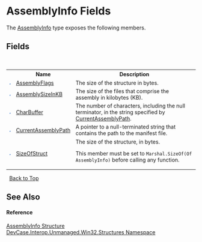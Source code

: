# AssemblyInfo Fields
 

The <a href="T_DevCase_Interop_Unmanaged_Win32_Structures_AssemblyInfo">AssemblyInfo</a> type exposes the following members.


## Fields
&nbsp;<table><tr><th></th><th>Name</th><th>Description</th></tr><tr><td>![Public field](media/pubfield.gif "Public field")</td><td><a href="F_DevCase_Interop_Unmanaged_Win32_Structures_AssemblyInfo_AssemblyFlags">AssemblyFlags</a></td><td>
The size of the structure in bytes.</td></tr><tr><td>![Public field](media/pubfield.gif "Public field")</td><td><a href="F_DevCase_Interop_Unmanaged_Win32_Structures_AssemblyInfo_AssemblySizeInKB">AssemblySizeInKB</a></td><td>
The size of the files that comprise the assembly in kilobytes (KB).</td></tr><tr><td>![Public field](media/pubfield.gif "Public field")</td><td><a href="F_DevCase_Interop_Unmanaged_Win32_Structures_AssemblyInfo_CharBuffer">CharBuffer</a></td><td>
The number of characters, including the null terminator, in the string specified by <a href="F_DevCase_Interop_Unmanaged_Win32_Structures_AssemblyInfo_CurrentAssemblyPath">CurrentAssemblyPath</a>.</td></tr><tr><td>![Public field](media/pubfield.gif "Public field")</td><td><a href="F_DevCase_Interop_Unmanaged_Win32_Structures_AssemblyInfo_CurrentAssemblyPath">CurrentAssemblyPath</a></td><td>
A pointer to a null-terminated string that contains the path to the manifest file.</td></tr><tr><td>![Public field](media/pubfield.gif "Public field")</td><td><a href="F_DevCase_Interop_Unmanaged_Win32_Structures_AssemblyInfo_SizeOfStruct">SizeOfStruct</a></td><td>
The size of the structure, in bytes. 

 This member must be set to `Marshal.SizeOf(Of AssemblyInfo)` before calling any function.</td></tr></table>&nbsp;
<a href="#assemblyinfo-fields">Back to Top</a>

## See Also


#### Reference
<a href="T_DevCase_Interop_Unmanaged_Win32_Structures_AssemblyInfo">AssemblyInfo Structure</a><br /><a href="N_DevCase_Interop_Unmanaged_Win32_Structures">DevCase.Interop.Unmanaged.Win32.Structures Namespace</a><br />